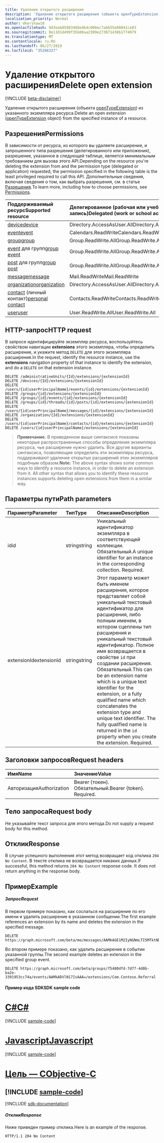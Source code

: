 ```yaml
---
title: Удаление открытого расширения
description: 'Удаление открытого расширения (объекта openTypeExtension) из указанного экземпляра ресурса. '
localization_priority: Normal
author: dkershaw10
ms.openlocfilehash: 9d3eab05983488e4b4c008ec7ab655e08041ce83
ms.sourcegitcommit: 0e1101d499f35b08aa2309e273871438b1774979
ms.translationtype: MT
ms.contentlocale: ru-RU
ms.lasthandoff: 06/27/2019
ms.locfileid: "35266327"
---
```

# <a name="delete-open-extension"></a><span data-ttu-id="8aae5-103">Удаление открытого расширения</span><span class="sxs-lookup"><span data-stu-id="8aae5-103">Delete open extension</span></span>

[!INCLUDE [beta-disclaimer](../../includes/beta-disclaimer.md)]

<span data-ttu-id="8aae5-104">Удаление открытого расширения (объекта [openTypeExtension](../resources/opentypeextension.md)) из указанного экземпляра ресурса.</span><span class="sxs-lookup"><span data-stu-id="8aae5-104">Delete an open extension ([openTypeExtension](../resources/opentypeextension.md) object) from the specified instance of a resource.</span></span> 

## <a name="permissions"></a><span data-ttu-id="8aae5-105">Разрешения</span><span class="sxs-lookup"><span data-stu-id="8aae5-105">Permissions</span></span>

<span data-ttu-id="8aae5-106">В зависимости от ресурса, из которого вы удаляете расширение, и запрошенного типа разрешения (делегированного или приложения), разрешение, указанное в следующей таблице, является минимальным требованием для вызова этого API.</span><span class="sxs-lookup"><span data-stu-id="8aae5-106">Depending on the resource you're deleting the extension from and the permission type (delegated or application) requested, the permission specified in the following table is the least privileged required to call this API.</span></span> <span data-ttu-id="8aae5-107">Дополнительные сведения, включая сведения о том, как выбрать разрешения, см. в статье [Разрешения](/graph/permissions-reference).</span><span class="sxs-lookup"><span data-stu-id="8aae5-107">To learn more, including how to choose permissions, see [Permissions](/graph/permissions-reference).</span></span>

| <span data-ttu-id="8aae5-108">Поддерживаемый ресурс</span><span class="sxs-lookup"><span data-stu-id="8aae5-108">Supported resource</span></span> | <span data-ttu-id="8aae5-109">Делегированное (рабочая или учебная учетная запись)</span><span class="sxs-lookup"><span data-stu-id="8aae5-109">Delegated (work or school account)</span></span> | <span data-ttu-id="8aae5-110">Делегированное (личная учетная запись Майкрософт)</span><span class="sxs-lookup"><span data-stu-id="8aae5-110">Delegated (personal Microsoft account)</span></span> | <span data-ttu-id="8aae5-111">Для приложений</span><span class="sxs-lookup"><span data-stu-id="8aae5-111">Application</span></span> |
|:-----|:-----|:-----|:-----|
| [<span data-ttu-id="8aae5-112">device</span><span class="sxs-lookup"><span data-stu-id="8aae5-112">device</span></span>](../resources/device.md) | <span data-ttu-id="8aae5-113">Directory.AccessAsUser.All</span><span class="sxs-lookup"><span data-stu-id="8aae5-113">Directory.AccessAsUser.All</span></span> | <span data-ttu-id="8aae5-114">Не поддерживается</span><span class="sxs-lookup"><span data-stu-id="8aae5-114">Not supported</span></span> | <span data-ttu-id="8aae5-115">Device.ReadWrite.All</span><span class="sxs-lookup"><span data-stu-id="8aae5-115">Device.ReadWrite.All</span></span> |
| [<span data-ttu-id="8aae5-116">event</span><span class="sxs-lookup"><span data-stu-id="8aae5-116">event</span></span>](../resources/event.md) | <span data-ttu-id="8aae5-117">Calendars.ReadWrite</span><span class="sxs-lookup"><span data-stu-id="8aae5-117">Calendars.ReadWrite</span></span> | <span data-ttu-id="8aae5-118">Calendars.ReadWrite</span><span class="sxs-lookup"><span data-stu-id="8aae5-118">Calendars.ReadWrite</span></span> | <span data-ttu-id="8aae5-119">Calendars.ReadWrite</span><span class="sxs-lookup"><span data-stu-id="8aae5-119">Calendars.ReadWrite</span></span> |
| [<span data-ttu-id="8aae5-120">group</span><span class="sxs-lookup"><span data-stu-id="8aae5-120">group</span></span>](../resources/group.md) | <span data-ttu-id="8aae5-121">Group.ReadWrite.All</span><span class="sxs-lookup"><span data-stu-id="8aae5-121">Group.ReadWrite.All</span></span> | <span data-ttu-id="8aae5-122">Не поддерживается</span><span class="sxs-lookup"><span data-stu-id="8aae5-122">Not supported</span></span> | <span data-ttu-id="8aae5-123">Group.ReadWrite.All</span><span class="sxs-lookup"><span data-stu-id="8aae5-123">Group.ReadWrite.All</span></span> |
| <span data-ttu-id="8aae5-124">[event](../resources/event.md) для групп</span><span class="sxs-lookup"><span data-stu-id="8aae5-124">[group event](../resources/event.md)</span></span> | <span data-ttu-id="8aae5-125">Group.ReadWrite.All</span><span class="sxs-lookup"><span data-stu-id="8aae5-125">Group.ReadWrite.All</span></span> | <span data-ttu-id="8aae5-126">Не поддерживается</span><span class="sxs-lookup"><span data-stu-id="8aae5-126">Not supported</span></span> | <span data-ttu-id="8aae5-127">Не поддерживается</span><span class="sxs-lookup"><span data-stu-id="8aae5-127">Not supported</span></span> |
| <span data-ttu-id="8aae5-128">[post](../resources/post.md) для групп</span><span class="sxs-lookup"><span data-stu-id="8aae5-128">[group post](../resources/post.md)</span></span> | <span data-ttu-id="8aae5-129">Group.ReadWrite.All</span><span class="sxs-lookup"><span data-stu-id="8aae5-129">Group.ReadWrite.All</span></span> | <span data-ttu-id="8aae5-130">Не поддерживается</span><span class="sxs-lookup"><span data-stu-id="8aae5-130">Not supported</span></span> | <span data-ttu-id="8aae5-131">Group.ReadWrite.All</span><span class="sxs-lookup"><span data-stu-id="8aae5-131">Group.ReadWrite.All</span></span> |
| [<span data-ttu-id="8aae5-132">message</span><span class="sxs-lookup"><span data-stu-id="8aae5-132">message</span></span>](../resources/message.md) | <span data-ttu-id="8aae5-133">Mail.ReadWrite</span><span class="sxs-lookup"><span data-stu-id="8aae5-133">Mail.ReadWrite</span></span> | <span data-ttu-id="8aae5-134">Mail.ReadWrite</span><span class="sxs-lookup"><span data-stu-id="8aae5-134">Mail.ReadWrite</span></span> | <span data-ttu-id="8aae5-135">Mail.ReadWrite</span><span class="sxs-lookup"><span data-stu-id="8aae5-135">Mail.ReadWrite</span></span> | 
| [<span data-ttu-id="8aae5-136">organization</span><span class="sxs-lookup"><span data-stu-id="8aae5-136">organization</span></span>](../resources/organization.md) | <span data-ttu-id="8aae5-137">Directory.AccessAsUser.All</span><span class="sxs-lookup"><span data-stu-id="8aae5-137">Directory.AccessAsUser.All</span></span> | <span data-ttu-id="8aae5-138">Не поддерживается</span><span class="sxs-lookup"><span data-stu-id="8aae5-138">Not supported</span></span> | <span data-ttu-id="8aae5-139">Не поддерживается</span><span class="sxs-lookup"><span data-stu-id="8aae5-139">Not supported</span></span> |
| <span data-ttu-id="8aae5-140">[contact](../resources/contact.md) (личный контакт)</span><span class="sxs-lookup"><span data-stu-id="8aae5-140">[personal contact](../resources/contact.md)</span></span> | <span data-ttu-id="8aae5-141">Contacts.ReadWrite</span><span class="sxs-lookup"><span data-stu-id="8aae5-141">Contacts.ReadWrite</span></span> | <span data-ttu-id="8aae5-142">Contacts.ReadWrite</span><span class="sxs-lookup"><span data-stu-id="8aae5-142">Contacts.ReadWrite</span></span> | <span data-ttu-id="8aae5-143">Contacts.ReadWrite</span><span class="sxs-lookup"><span data-stu-id="8aae5-143">Contacts.ReadWrite</span></span> |
| [<span data-ttu-id="8aae5-144">user</span><span class="sxs-lookup"><span data-stu-id="8aae5-144">user</span></span>](../resources/user.md) | <span data-ttu-id="8aae5-145">User.ReadWrite.All</span><span class="sxs-lookup"><span data-stu-id="8aae5-145">User.ReadWrite.All</span></span> | <span data-ttu-id="8aae5-146">User.ReadWrite</span><span class="sxs-lookup"><span data-stu-id="8aae5-146">User.ReadWrite</span></span> | <span data-ttu-id="8aae5-147">User.ReadWrite.All</span><span class="sxs-lookup"><span data-stu-id="8aae5-147">User.ReadWrite.All</span></span> |

## <a name="http-request"></a><span data-ttu-id="8aae5-148">HTTP-запрос</span><span class="sxs-lookup"><span data-stu-id="8aae5-148">HTTP request</span></span>

<span data-ttu-id="8aae5-149">В запросе идентифицируйте экземпляр ресурса, воспользуйтесь свойством навигации **extensions** этого экземпляра, чтобы определить расширение, и укажите метод `DELETE` для этого экземпляра расширения.</span><span class="sxs-lookup"><span data-stu-id="8aae5-149">In the request, identify the resource instance, use the **extensions** navigation property of that instance to identify the extension, and do a `DELETE` on that extension instance.</span></span>

<!-- { "blockType": "ignored" } -->
```http
DELETE /administrativeUnits/{Id}/extensions/{extensionId}
DELETE /devices/{Id}/extensions/{extensionId}
DELETE /users/{id|userPrincipalName}/events/{id}/extensions/{extensionId}
DELETE /groups/{id}/extensions/{extensionId}
DELETE /groups/{id}/events/{id}/extensions/{extensionId}
DELETE /groups/{id}/threads/{id}/posts/{id}/extensions/{extensionId}
DELETE /users/{id|userPrincipalName}/messages/{id}/extensions/{extensionId}
DELETE /organization/{Id}/extensions/{extensionId}
DELETE /users/{id|userPrincipalName}/contacts/{id}/extensions/{extensionId}
DELETE /users/{id|userPrincipalName}/extensions/{extensionId}
```

><span data-ttu-id="8aae5-p102">**Примечание.** В приведенном выше синтаксисе показаны некоторые распространенные способы определения экземпляра ресурса, чье расширение нужно удалить. Все другие варианты синтаксиса, позволяющие определить эти экземпляры ресурса, поддерживают удаление открытых расширений этих экземпляров подобным образом.</span><span class="sxs-lookup"><span data-stu-id="8aae5-p102">**Note:** The above syntax shows some common ways to identify a resource instance, in order to delete an extension from it. All other syntax that allows you to identify these resource instances supports deleting open extensions from them in a similar way.</span></span>

## <a name="path-parameters"></a><span data-ttu-id="8aae5-152">Параметры пути</span><span class="sxs-lookup"><span data-stu-id="8aae5-152">Path parameters</span></span>
|<span data-ttu-id="8aae5-153">**Параметр**</span><span class="sxs-lookup"><span data-stu-id="8aae5-153">**Parameter**</span></span>|<span data-ttu-id="8aae5-154">**Тип**</span><span class="sxs-lookup"><span data-stu-id="8aae5-154">**Type**</span></span>|<span data-ttu-id="8aae5-155">**Описание**</span><span class="sxs-lookup"><span data-stu-id="8aae5-155">**Description**</span></span>|
|:-----|:-----|:-----|
|<span data-ttu-id="8aae5-156">id</span><span class="sxs-lookup"><span data-stu-id="8aae5-156">id</span></span>|<span data-ttu-id="8aae5-157">string</span><span class="sxs-lookup"><span data-stu-id="8aae5-157">string</span></span>|<span data-ttu-id="8aae5-p103">Уникальный идентификатор экземпляра в соответствующей коллекции. Обязательный.</span><span class="sxs-lookup"><span data-stu-id="8aae5-p103">A unique identifier for an instance in the corresponding collection. Required.</span></span>|
|<span data-ttu-id="8aae5-160">extensionId</span><span class="sxs-lookup"><span data-stu-id="8aae5-160">extensionId</span></span>|<span data-ttu-id="8aae5-161">string</span><span class="sxs-lookup"><span data-stu-id="8aae5-161">string</span></span>|<span data-ttu-id="8aae5-p104">Этот параметр может быть именем расширения, которое представляет собой уникальный текстовый идентификатор для расширения, либо полным именем, в котором сцеплены тип расширения и уникальный текстовый идентификатор. Полное имя возвращается в свойстве `id` при создании расширения. Обязательный.</span><span class="sxs-lookup"><span data-stu-id="8aae5-p104">This can be an extension name which is a unique text identifier for the extension, or a fully qualified name which concatenates the extension type and unique text identifier. The fully qualified name is returned in the `id` property when you create the extension. Required.</span></span>|

## <a name="request-headers"></a><span data-ttu-id="8aae5-165">Заголовки запросов</span><span class="sxs-lookup"><span data-stu-id="8aae5-165">Request headers</span></span>
| <span data-ttu-id="8aae5-166">Имя</span><span class="sxs-lookup"><span data-stu-id="8aae5-166">Name</span></span>       | <span data-ttu-id="8aae5-167">Значение</span><span class="sxs-lookup"><span data-stu-id="8aae5-167">Value</span></span> |
|:---------------|:----------|
| <span data-ttu-id="8aae5-168">Авторизация</span><span class="sxs-lookup"><span data-stu-id="8aae5-168">Authorization</span></span> | <span data-ttu-id="8aae5-p105">Bearer {токен}. Обязательный.</span><span class="sxs-lookup"><span data-stu-id="8aae5-p105">Bearer {token}. Required.</span></span> |

## <a name="request-body"></a><span data-ttu-id="8aae5-171">Тело запроса</span><span class="sxs-lookup"><span data-stu-id="8aae5-171">Request body</span></span>
<span data-ttu-id="8aae5-172">Не указывайте текст запроса для этого метода.</span><span class="sxs-lookup"><span data-stu-id="8aae5-172">Do not supply a request body for this method.</span></span>

## <a name="response"></a><span data-ttu-id="8aae5-173">Отклик</span><span class="sxs-lookup"><span data-stu-id="8aae5-173">Response</span></span>

<span data-ttu-id="8aae5-p106">В случае успешного выполнения этот метод возвращает код отклика `204 No Content`. В тексте отклика не возвращается никаких данных.</span><span class="sxs-lookup"><span data-stu-id="8aae5-p106">If successful, this method returns `204 No Content` response code. It does not return anything in the response body.</span></span>

## <a name="example"></a><span data-ttu-id="8aae5-176">Пример</span><span class="sxs-lookup"><span data-stu-id="8aae5-176">Example</span></span>
##### <a name="request"></a><span data-ttu-id="8aae5-177">Запрос</span><span class="sxs-lookup"><span data-stu-id="8aae5-177">Request</span></span>
<span data-ttu-id="8aae5-178">В первом примере показано, как сослаться на расширение по его имени и удалить расширение в указанном сообщении.</span><span class="sxs-lookup"><span data-stu-id="8aae5-178">The first example references an extension by its name and deletes the extension in the specified message.</span></span>
<!-- {
  "blockType": "request",
  "name": "delete_opentypeextension"
}-->
```http
DELETE https://graph.microsoft.com/beta/me/messages/AAMkAGE1M2IyNGNmLTI5MTktNDUyZi1iOTVl===/extensions/Com.Contoso.Referral/
```

<span data-ttu-id="8aae5-179">Во втором примере показано, как удалить расширение в событии указанной группы.</span><span class="sxs-lookup"><span data-stu-id="8aae5-179">The second example deletes an extension in the specified group event.</span></span>

<!-- { "blockType": "ignored" } -->
```http
DELETE https://graph.microsoft.com/beta/groups/f5480dfd-7d77-4d0b-ba2e-3391953cc74a/events/AAMkADVlN17IsAAA=/extensions/Com.Contoso.Referral
```
#### <a name="sdk-sample-code"></a><span data-ttu-id="8aae5-180">Пример кода SDK</span><span class="sxs-lookup"><span data-stu-id="8aae5-180">SDK sample code</span></span>
# <a name="ctabcs"></a>[<span data-ttu-id="8aae5-181">C#</span><span class="sxs-lookup"><span data-stu-id="8aae5-181">C#</span></span>](#tab/cs)
[!INCLUDE [sample-code](../includes/delete_opentypeextension-Cs-snippets.md)]

# <a name="javascripttabjavascript"></a>[<span data-ttu-id="8aae5-182">Javascript</span><span class="sxs-lookup"><span data-stu-id="8aae5-182">Javascript</span></span>](#tab/javascript)
[!INCLUDE [sample-code](../includes/delete_opentypeextension-Javascript-snippets.md)]

# <a name="objective-ctabobjective-c"></a>[<span data-ttu-id="8aae5-183">Цель — C</span><span class="sxs-lookup"><span data-stu-id="8aae5-183">Objective-C</span></span>](#tab/objective-c)
[!INCLUDE [sample-code](../includes/delete_opentypeextension-Objective-C-snippets.md)]
---

[!INCLUDE [sdk-documentation](../includes/snippets_sdk_documentation_link.md)]

 

##### <a name="response"></a><span data-ttu-id="8aae5-184">Отклик</span><span class="sxs-lookup"><span data-stu-id="8aae5-184">Response</span></span>
<span data-ttu-id="8aae5-185">Ниже приведен пример отклика.</span><span class="sxs-lookup"><span data-stu-id="8aae5-185">Here is an example of the response.</span></span>
<!-- {
  "blockType": "response",
  "truncated": false
} -->
```http
HTTP/1.1 204 No Content
```

<!-- uuid: 8fcb5dbc-d5aa-4681-8e31-b001d5168d79
2015-10-25 14:57:30 UTC -->
<!--
{
  "type": "#page.annotation",
  "description": "Delete opentypeextension",
  "keywords": "",
  "section": "documentation",
  "tocPath": "",
  "suppressions": [
    "Error: /api-reference/beta/api/opentypeextension-delete.md:\r\n      BookmarkMissing: '[#tab/objective-c](Objective-C)'. Did you mean: #objective-c (score: 4)",
    "Error: /api-reference/beta/api/opentypeextension-delete.md:\r\n      BookmarkMissing: '[#tab/cs](C#)'. Did you mean: #c (score: 5)",
    "Error: /api-reference/beta/api/opentypeextension-delete.md:\r\n      BookmarkMissing: '[#tab/javascript](Javascript)'. Did you mean: #javascript (score: 4)"
  ]
}
-->
